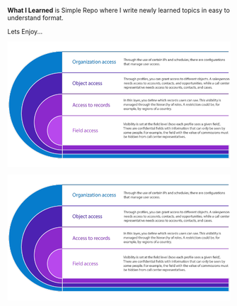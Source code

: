 **What I Learned** is Simple Repo where I write newly learned topics in easy to understand format.

Lets Enjoy...

![Trial Obisidian](Archive/Attachment/Access.png)

![Trial VS Code](Archive/Attachment/Access.png)